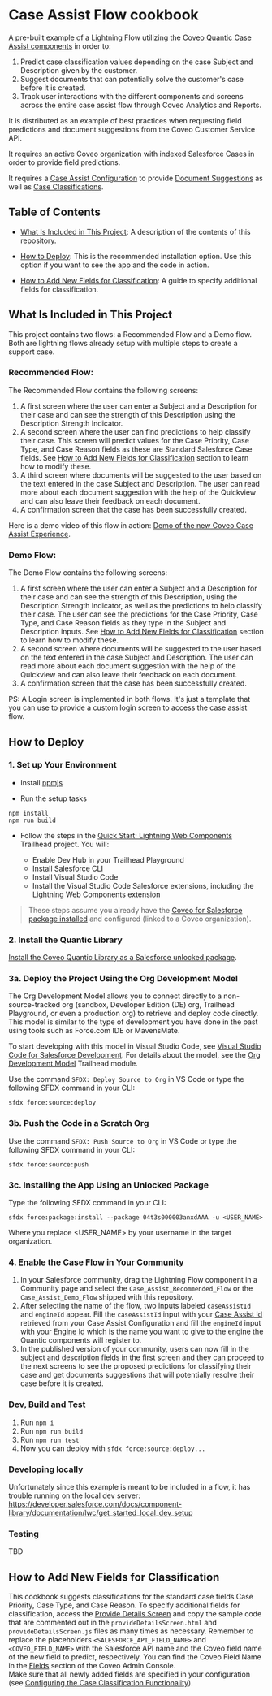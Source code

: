 # Case Assist Flow cookbook

A pre-built example of a Lightning Flow utilizing the [Coveo Quantic Case Assist components](https://docs.coveo.com/en/quantic/latest/reference/case-assist-components/) in order to:

1. Predict case classification values depending on the case Subject and Description given by the customer.
2. Suggest documents that can potentially solve the customer's case before it is created.
3. Track user interactions with the different components and screens across the entire case assist flow through Coveo Analytics and Reports.

It is distributed as an example of best practices when requesting field predictions and document suggestions from the Coveo Customer Service API.

It requires an active Coveo organization with indexed Salesforce Cases in order to provide field predictions.

It requires a [Case Assist Configuration](https://docs.coveo.com/en/3328/service/manage-case-assist-configurations) to provide [Document Suggestions](https://docs.coveo.com/en/3328/service/manage-case-assist-configurations#configuring-the-document-suggestion-functionality) as well as [Case Classifications](https://docs.coveo.com/en/3328/service/manage-case-assist-configurations#configuring-the-case-classification-functionality).

## Table of Contents

- [What Is Included in This Project](#what-is-included-in-this-project): A description of the contents of this repository.

- [How to Deploy](#how-to-deploy): This is the recommended installation option. Use this option if you want to see the app and the code in action.

- [How to Add New Fields for Classification](#how-to-add-new-fields-for-classification): A guide to specify additional fields for classification.

## What Is Included in This Project

This project contains two flows: a Recommended Flow and a Demo flow. Both are lightning flows already setup with multiple steps to create a support case.

### Recommended Flow:

The Recommended Flow contains the following screens:

1. A first screen where the user can enter a Subject and a Description for their case and can see the strength of this Description using the Description Strength Indicator.
2. A second screen where the user can find predictions to help classify their case. This screen will predict values for the Case Priority, Case Type, and Case Reason fields as these are Standard Salesforce Case fields. See [How to Add New Fields for Classification](#how-to-add-new-fields-for-classification) section to learn how to modify these.
3. A third screen where documents will be suggested to the user based on the text entered in the case Subject and Description. The user can read more about each document suggestion with the help of the Quickview and can also leave their feedback on each document.
4. A confirmation screen that the case has been successfully created.

Here is a demo video of this flow in action: [Demo of the new Coveo Case Assist Experience](https://youtu.be/WvHKYbiZRNI).

### Demo Flow:

The Demo Flow contains the following screens:

1. A first screen where the user can enter a Subject and a Description for their case and can see the strength of this Description, using the Description Strength Indicator, as well as the predictions to help classify their case. The user can see the predictions for the Case Priority, Case Type, and Case Reason fields as they type in the Subject and Description inputs. See [How to Add New Fields for Classification](#how-to-add-new-fields-for-classification) section to learn how to modify these.
2. A second screen where documents will be suggested to the user based on the text entered in the case Subject and Description. The user can read more about each document suggestion with the help of the Quickview and can also leave their feedback on each document.
3. A confirmation screen that the case has been successfully created.

PS: A Login screen is implemented in both flows. It's just a template that you can use to provide a custom login screen to access the case assist flow.

## How to Deploy

### 1. Set up Your Environment

- Install [npmjs](https://www.npmjs.com/get-npm)

- Run the setup tasks

```
npm install
npm run build
```

- Follow the steps in the [Quick Start: Lightning Web Components](https://trailhead.salesforce.com/content/learn/projects/quick-start-lightning-web-components/) Trailhead project. You will:

  - Enable Dev Hub in your Trailhead Playground
  - Install Salesforce CLI
  - Install Visual Studio Code
  - Install the Visual Studio Code Salesforce extensions, including the Lightning Web Components extension

> These steps assume you already have the [Coveo for Salesforce package installed](https://docs.coveo.com/en/1158/coveo-for-salesforce/getting-started-with-coveo-for-salesforce) and configured (linked to a Coveo organization).

### 2. Install the Quantic Library

[Install the Coveo Quantic Library as a Salesforce unlocked package](https://docs.coveo.com/en/quantic/latest/usage/#install-quantic).

### 3a. Deploy the Project Using the Org Development Model

The Org Development Model allows you to connect directly to a non-source-tracked org (sandbox, Developer Edition (DE) org, Trailhead Playground, or even a production org) to retrieve and deploy code directly. This model is similar to the type of development you have done in the past using tools such as Force.com IDE or MavensMate.

To start developing with this model in Visual Studio Code, see [Visual Studio Code for Salesforce Development](https://trailhead.salesforce.com/content/learn/projects/quickstart-vscode-salesforce/use-vscode-for-salesforce). For details about the model, see the [Org Development Model](https://trailhead.salesforce.com/content/learn/projects/quickstart-vscode-salesforce) Trailhead module.  

Use the command `SFDX: Deploy Source to Org` in VS Code or type the following SFDX command in your CLI:  
```
sfdx force:source:deploy
```

### 3b. Push the Code in a Scratch Org
Use the command `SFDX: Push Source to Org` in VS Code or type the following SFDX command in your CLI:  
```
sfdx force:source:push
```

### 3c. Installing the App Using an Unlocked Package
Type the following SFDX command in your CLI:  
```
sfdx force:package:install --package 04t3s000003anxdAAA -u <USER_NAME>
```
Where you replace <USER_NAME> by your username in the target organization.

### 4. Enable the Case Flow in Your Community

1. In your Salesforce community, drag the Lightning Flow component in a Community page and select the `Case_Assist_Recommended_Flow` or the `Case_Assist_Demo_Flow` shipped with this repository.
2. After selecting the name of the flow, two inputs labeled `caseAssistId` and `engineId` appear. Fill the `caseAssistId` input with your [Case Assist Id](https://docs.coveo.com/en/3328/#retrieving-a-case-assist-id) retrieved from your Case Assist Configuration and fill the `engineId` input with your [Engine Id](https://docs.coveo.com/en/quantic/latest/reference/case-assist-components/case-assist-case-assist-interface/#properties) which is the name you want to give to the engine the Quantic components will register to.
3. In the published version of your community, users can now fill in the subject and description fields in the first screen and they can proceed to the next screens to see the proposed predictions for classifying their case and get documents suggestions that will potentially resolve their case before it is created.

### Dev, Build and Test

1. Run `npm i`
1. Run `npm run build`
1. Run `npm run test`
1. Now you can deploy with `sfdx force:source:deploy...`

### Developing locally

Unfortunately since this example is meant to be included in a flow, it has trouble running on the local dev server:
https://developer.salesforce.com/docs/component-library/documentation/lwc/get_started_local_dev_setup

### Testing

TBD

## How to Add New Fields for Classification

This cookbook suggests classifications for the standard case fields Case Priority, Case Type, and Case Reason.
To specify additional fields for classification, access the [Provide Details Screen](src/main/default/lwc/provideDetailsScreen) and copy the sample code that are commented out in the `provideDetailsScreen.html` and `provideDetailsScreen.js` files as many times as necessary. Remember to replace the placeholders `<SALESFORCE_API_FIELD_NAME>` and `<COVEO_FIELD_NAME>` with the Salesforce API name and the Coveo field name of the new field to predict, respectively. You can find the Coveo Field Name in the [Fields](https://docs.coveo.com/en/2036/index-content/about-fields) section of the Coveo Admin Console.  
Make sure that all newly added fields are specified in your configuration (see [Configuring the Case Classification Functionality](https://docs.coveo.com/en/3328/#configuring-the-case-classification-functionality)).

